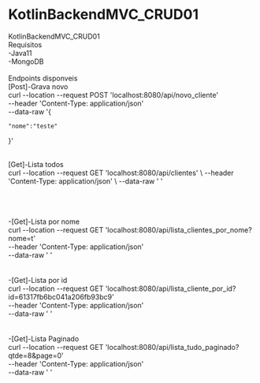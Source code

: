 # KotlinBackendMVC_CRUD01
KotlinBackendMVC_CRUD01
</br>
Requisitos </br>
-Java11  </br>
-MongoDB </br>
</br>
Endpoints disponveis </br>
[Post]-Grava novo </br>
curl --location --request POST 'localhost:8080/api/novo_cliente' \
--header 'Content-Type: application/json' \
--data-raw '{

    "nome":"teste"
}'

</br>
[Get]-Lista todos </br>
curl --location --request GET 'localhost:8080/api/clientes' \
--header 'Content-Type: application/json' \
--data-raw ' '

</br> </br> </br>
-[Get]-Lista por nome </br>
curl --location --request GET 'localhost:8080/api/lista_clientes_por_nome?nome=t' \
--header 'Content-Type: application/json' \
--data-raw ' '
</br>
</br> </br>
-[Get]-Lista por id </br>
curl --location --request GET 'localhost:8080/api/lista_cliente_por_id?id=61317fb6bc041a206fb93bc9' \
--header 'Content-Type: application/json' \
--data-raw ' '
</br>
</br></br>
-[Get]-Lista Paginado </br>
curl --location --request GET 'localhost:8080/api/lista_tudo_paginado?qtde=8&page=0' \
--header 'Content-Type: application/json' \
--data-raw ' '


